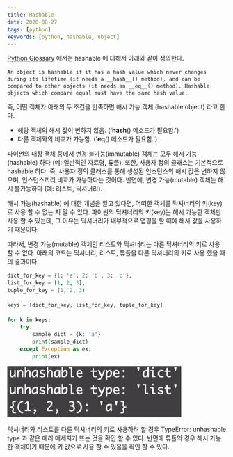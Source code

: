 ```yaml
---
title: Hashable
date: 2020-08-27
tags: [python]
keywords: [python, hashable, object]
---
```


[Python Glossary](https://docs.python.org/3.1/glossary.html) 에서는 hashable 에 대해서 아래와 같이 정의한다.

```
An object is hashable if it has a hash value which never changes during its lifetime (it needs a __hash__() method), and can be compared to other objects (it needs an __eq__() method). Hashable objects which compare equal must have the same hash value.
```

즉, 어떤 객체가 아래의 두 조건을 만족하면 해시 가능 객체 (hashable object) 라고 한다.

- 해당 객체의 해시 값이 변하지 않음. ('**hash**() 메소드가 필요함.')
- 다른 객체와의 비교가 가능함. ('**eq**() 메소드가 필요함.')

파이썬의 내장 객체 중에서 변경 불가능(immutable) 객체는 모두 해시 가능(hashable) 하다 (예: 일반적인 자료형, 튜플). 또한, 사용자 정의 클래스는 기본적으로 hashable 하다. 즉, 사용자 정의 클래스를 통해 생성된 인스턴스의 해시 값은 변하지 않으며, 인스턴스끼리 비교가 가능하다는 것이다. 반면에, 변경 가능(mutable) 객체는 해시 불가능하다 (예: 리스트, 딕셔너리).

해시 가능(hashable) 에 대한 개념을 알고 있다면, 어떠한 객체를 딕셔너리의 키(key)로 사용 할 수 없는 지 알 수 있다. 파이썬의 딕셔너리의 키(key)는 해시 가능한 객체만 사용 할 수 있는데, 그 이유는 딕셔너리가 내부적으로 맵핑을 할 때에 해시 값을 사용하기 때문이다.

따라서, 변경 가능(mutable) 객체인 리스트와 딕셔너리는 다른 딕셔너리의 키로 사용 할 수 없다. 아래의 코드는 딕셔너리, 리스트, 튜플을 다른 딕셔너리의 키로 사용 했을 때의 결과이다.

```python
dict_for_key = {1: 'a', 2: 'b', 3: 'c'},
list_for_key = [1, 2, 3],
tuple_for_key = (1, 2, 3)

keys = [dict_for_key, list_for_key, tuple_for_key]

for k in keys:
    try:
        sample_dict = {k: 'a'}
        print(sample_dict)
    except Exception as ex:
        print(ex)
```

![](img-1.png)

딕셔너리와 리스트를 다른 딕셔너리의 키로 사용하려 할 경우 TypeError: unhashable type 과 같은 에러 메세지가 뜨는 것을 확인 할 수 있다. 반면에 튜플의 경우 해시 가능한 객체이기 때문에 키 값으로 사용 할 수 있음을 확인 할 수 있다.
